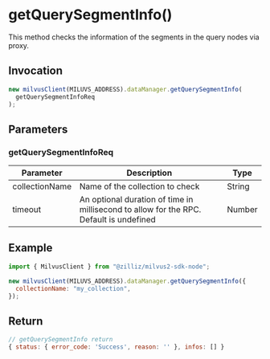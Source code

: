 # getQuerySegmentInfo()

This method checks the information of the segments in the query nodes via proxy.

## Invocation

```javascript
new milvusClient(MILUVS_ADDRESS).dataManager.getQuerySegmentInfo(
  getQuerySegmentInfoReq
);
```

## Parameters

### getQuerySegmentInfoReq

| Parameter      | Description                                                                            | Type   |
| -------------- | -------------------------------------------------------------------------------------- | ------ |
| collectionName | Name of the collection to check                                                        | String |
| timeout        | An optional duration of time in millisecond to allow for the RPC. Default is undefined | Number |

## Example

```javascript
import { MilvusClient } from "@zilliz/milvus2-sdk-node";

new milvusClient(MILUVS_ADDRESS).dataManager.getQuerySegmentInfo({
  collectionName: "my_collection",
});
```

## Return

```javascript
// getQuerySegmentInfo return
{ status: { error_code: 'Success', reason: '' }, infos: [] }
```
